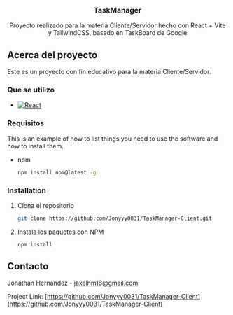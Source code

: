 <br />
<div align="center">
<h3 align="center">TaskManager</h3>

  <p align="center">
    Proyecto realizado para la materia Cliente/Servidor hecho con React + Vite
    y TailwindCSS, basado en TaskBoard de Google
    <br/>
</div>


<!-- ABOUT THE PROJECT -->
## Acerca del proyecto

Este es un proyecto con fin educativo para la materia Cliente/Servidor.




### Que se utilizo

* [![React][React.js]][React-url]




### Requisitos

This is an example of how to list things you need to use the software and how to install them.
* npm
  ```sh
  npm install npm@latest -g
  ```


### Installation

1. Clona el repositorio
   ```sh
   git clone https://github.com/Jonyyy0031/TaskManager-Client.git
   ```
2. Instala los paquetes con NPM
   ```sh
   npm install
   ```



<!-- CONTACT -->
## Contacto

Jonathan Hernandez  - jaxelhm16@gmail.com

Project Link: [https://github.com/Jonyyy0031/TaskManager-Client](https://github.com/Jonyyy0031/TaskManager-Client)






[Next.js]: https://img.shields.io/badge/next.js-000000?style=for-the-badge&logo=nextdotjs&logoColor=white
[Next-url]: https://nextjs.org/
[React.js]: https://img.shields.io/badge/React-20232A?style=for-the-badge&logo=react&logoColor=61DAFB
[React-url]: https://reactjs.org/

